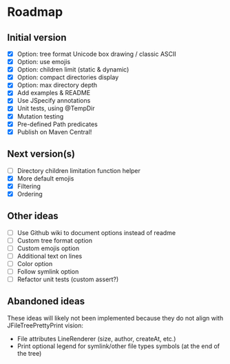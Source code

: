 # Roadmap

## Initial version
- [x] Option: tree format Unicode box drawing / classic ASCII
- [x] Option: use emojis
- [x] Option: children limit (static & dynamic)
- [x] Option: compact directories display
- [x] Option: max directory depth
- [x] Add examples & README
- [x] Use JSpecify annotations
- [x] Unit tests, using @TempDir
- [x] Mutation testing
- [x] Pre-defined Path predicates
- [x] Publish on Maven Central!

## Next version(s)
- [ ] Directory children limitation function helper
- [x] More default emojis
- [x] Filtering
- [x] Ordering

## Other ideas
- [ ] Use Github wiki to document options instead of readme
- [ ] Custom tree format option
- [ ] Custom emojis option
- [ ] Additional text on lines
- [ ] Color option
- [ ] Follow symlink option
- [ ] Refactor unit tests (custom assert?)

## Abandoned ideas
These ideas will likely not been implemented because they do not align with JFileTreePrettyPrint vision:
- File attributes LineRenderer (size, author, createAt, etc.)
- Print optional legend for symlink/other file types symbols (at the end of the tree)